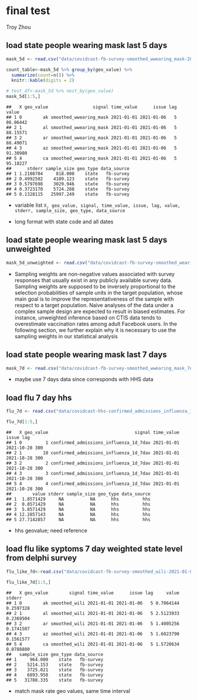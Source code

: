 final test
================
Troy Zhou

## load state people wearing mask last 5 days

``` r
mask_5d <- read.csv("data/covidcast-fb-survey-smoothed_wwearing_mask-2021-01-01-to-2022-11-27.csv")

count_table<-mask_5d %>% group_by(geo_value) %>% 
  summarize(count=n()) %>% 
  knitr::kable(digits = 2)

# test_df<-mask_5d %>% nest_by(geo_value)
mask_5d[1:5,]
```

    ##   X geo_value                 signal time_value      issue lag    value
    ## 1 0        ak smoothed_wwearing_mask 2021-01-01 2021-01-06   5 86.06442
    ## 2 1        al smoothed_wwearing_mask 2021-01-01 2021-01-06   5 88.15571
    ## 3 2        ar smoothed_wwearing_mask 2021-01-01 2021-01-06   5 88.49071
    ## 4 3        az smoothed_wwearing_mask 2021-01-01 2021-01-06   5 91.30980
    ## 5 4        ca smoothed_wwearing_mask 2021-01-01 2021-01-06   5 95.18227
    ##      stderr sample_size geo_type data_source
    ## 1 1.2108704     818.000    state   fb-survey
    ## 2 0.4992502    4189.123    state   fb-survey
    ## 3 0.5797698    3029.946    state   fb-survey
    ## 4 0.3723170    5724.288    state   fb-survey
    ## 5 0.1328115   25997.249    state   fb-survey

- variable list
  `X, geo_value, signal, time_value, issue, lag, value, stderr, sample_size, geo_type, data_source`

- long format with state code and all dates

## load state people wearing mask last 5 days unweighted

``` r
mask_5d_unweighted <- read.csv("data/covidcast-fb-survey-smoothed_wearing_mask-2021-01-01-to-2022-11-27.csv")
```

- Sampling weights are non-negative values associated with survey
  responses that usually exist in any publicly available survey data.
  Sampling weights are supposed to be inversely proportional to the
  selection probabilities of sample units in the target population,
  whose main goal is to improve the representativeness of the sample
  with respect to a target population. Naive analyses of the data under
  a complex sample design are expected to result in biased estimates.
  For instance, unweighted inference based on CTIS data tends to
  overestimate vaccination rates among adult Facebook users. In the
  following section, we further explain why it is necessary to use the
  sampling weights in our statistical analysis

## load state people wearing mask last 7 days

``` r
mask_7d <- read.csv("data/covidcast-fb-survey-smoothed_wwearing_mask_7d-2021-01-01-to-2022-11-27.csv")
```

- maybe use 7 days data since corresponds with HHS data

## load flu 7 day hhs

``` r
flu_7d <- read.csv("data/covidcast-hhs-confirmed_admissions_influenza_1d_7dav-2021-01-01-to-2022-11-27.csv")

flu_7d[1:5,]
```

    ##   X geo_value                                 signal time_value      issue lag
    ## 1 0         1 confirmed_admissions_influenza_1d_7dav 2021-01-01 2021-10-28 300
    ## 2 1        10 confirmed_admissions_influenza_1d_7dav 2021-01-01 2021-10-28 300
    ## 3 2         2 confirmed_admissions_influenza_1d_7dav 2021-01-01 2021-10-28 300
    ## 4 3         3 confirmed_admissions_influenza_1d_7dav 2021-01-01 2021-10-28 300
    ## 5 4         4 confirmed_admissions_influenza_1d_7dav 2021-01-01 2021-10-28 300
    ##        value stderr sample_size geo_type data_source
    ## 1  1.8571429     NA          NA      hhs         hhs
    ## 2  0.8571429     NA          NA      hhs         hhs
    ## 3  5.8571429     NA          NA      hhs         hhs
    ## 4 12.2857143     NA          NA      hhs         hhs
    ## 5 27.7142857     NA          NA      hhs         hhs

- hhs geovalue; need reference

## load flu like syptoms 7 day weighted state level from delphi survey

``` r
flu_like_7d<-read.csv("data/covidcast-fb-survey-smoothed_wili-2021-01-01-to-2022-11-27.csv")

flu_like_7d[1:5,]
```

    ##   X geo_value        signal time_value      issue lag     value    stderr
    ## 1 0        ak smoothed_wili 2021-01-01 2021-01-06   5 0.7064144 0.2597328
    ## 2 1        al smoothed_wili 2021-01-01 2021-01-06   5 2.5123933 0.2369504
    ## 3 2        ar smoothed_wili 2021-01-01 2021-01-06   5 1.4005256 0.1741507
    ## 4 3        az smoothed_wili 2021-01-01 2021-01-06   5 1.6023790 0.1561577
    ## 5 4        ca smoothed_wili 2021-01-01 2021-01-06   5 1.5720634 0.0788880
    ##   sample_size geo_type data_source
    ## 1     964.000    state   fb-survey
    ## 2    5214.153    state   fb-survey
    ## 3    3725.021    state   fb-survey
    ## 4    6893.958    state   fb-survey
    ## 5   31788.335    state   fb-survey

- match mask rate geo values, same time interval

